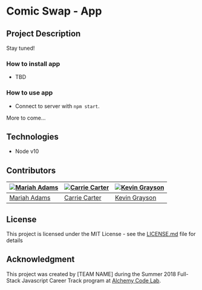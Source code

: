 # Comic Swap - App

## Project Description
Stay tuned!

### How to install app
* TBD

### How to use app
* Connect to server with `npm start`.

More to come...

## Technologies
* Node v10

## Contributors

[![Mariah Adams](https://avatars3.githubusercontent.com/u/35393465?s=460&v=4)](https://github.com/MariahAdams) | [![Carrie Carter](https://avatars1.githubusercontent.com/u/3410837?s=460&v=4)](https://github.com/carriecarter) | [![Kevin Grayson](https://media.licdn.com/dms/image/C4E03AQFV0vVipH8D_Q/profile-displayphoto-shrink_800_800/0?e=1542240000&v=beta&t=AF1r62pbAquEdhQRPijzQ41344qDHEYSVFZ-i_lPQ-M)](https://github.com/grayson073)
---|---|---
[Mariah Adams](https://github.com/MariahAdams) | [Carrie Carter](https://github.com/carriecarter) | [Kevin Grayson](https://github.com/grayson073)

## License
This project is licensed under the MIT License - see the [LICENSE.md](LICENSE.md) file for details

## Acknowledgment 
This project was created by [TEAM NAME] during the Summer 2018 Full-Stack Javascript Career Track program at [Alchemy Code Lab](https://www.alchemycodelab.com).